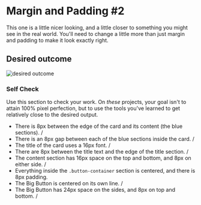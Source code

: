 # Margin and Padding #2

This one is a little nicer looking, and a little closer to something you might see in the real world. You'll need to change a little more than just margin and padding to make it look exactly right.

## Desired outcome
![desired outcome](./desired-outcome.png)

### Self Check
Use this section to check your work. On _these_ projects, your goal isn't to attain 100% pixel perfection, but to use the tools you've learned to get relatively close to the desired output.

- There is 8px between the edge of the card and its content (the blue sections). /
- There is an 8px gap between each of the blue sections inside the card. /
- The title of the card uses a 16px font. /
- There are 8px between the title text and the edge of the title section. /
- The content section has 16px space on the top and bottom, and 8px on either side. /
- Everything inside the `.button-container` section is centered, and there is 8px padding.
- The Big Button is centered on its own line. /
- The Big Button has 24px space on the sides, and 8px on top and bottom. /
